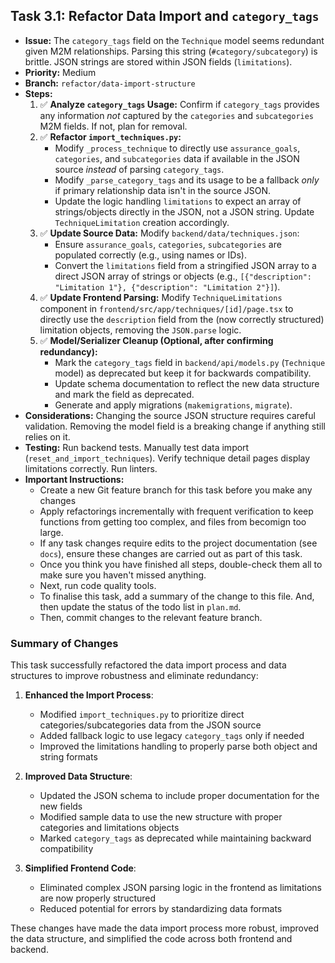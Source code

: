 ## Task 3.1: Refactor Data Import and `category_tags`

-   **Issue:** The `category_tags` field on the `Technique` model seems redundant given M2M relationships. Parsing this string (`#category/subcategory`) is brittle. JSON strings are stored within JSON fields (`limitations`).
-   **Priority:** Medium
-   **Branch:** `refactor/data-import-structure`
-   **Steps:**
    1.  ✅ **Analyze `category_tags` Usage:** Confirm if `category_tags` provides any information _not_ captured by the `categories` and `subcategories` M2M fields. If not, plan for removal.
    2.  ✅ **Refactor `import_techniques.py`:**
        -   Modify `_process_technique` to directly use `assurance_goals`, `categories`, and `subcategories` data if available in the JSON source _instead_ of parsing `category_tags`.
        -   Modify `_parse_category_tags` and its usage to be a fallback _only_ if primary relationship data isn't in the source JSON.
        -   Update the logic handling `limitations` to expect an array of strings/objects directly in the JSON, not a JSON string. Update `TechniqueLimitation` creation accordingly.
    3.  ✅ **Update Source Data:** Modify `backend/data/techniques.json`:
        -   Ensure `assurance_goals`, `categories`, `subcategories` are populated correctly (e.g., using names or IDs).
        -   Convert the `limitations` field from a stringified JSON array to a direct JSON array of strings or objects (e.g., `[{"description": "Limitation 1"}, {"description": "Limitation 2"}]`).
    4.  ✅ **Update Frontend Parsing:** Modify `TechniqueLimitations` component in `frontend/src/app/techniques/[id]/page.tsx` to directly use the `description` field from the (now correctly structured) limitation objects, removing the `JSON.parse` logic.
    5.  ✅ **Model/Serializer Cleanup (Optional, after confirming redundancy):**
        -   Mark the `category_tags` field in `backend/api/models.py` (`Technique` model) as deprecated but keep it for backwards compatibility.
        -   Update schema documentation to reflect the new data structure and mark the field as deprecated.
        -   Generate and apply migrations (`makemigrations`, `migrate`).
-   **Considerations:** Changing the source JSON structure requires careful validation. Removing the model field is a breaking change if anything still relies on it.
-   **Testing:** Run backend tests. Manually test data import (`reset_and_import_techniques`). Verify technique detail pages display limitations correctly. Run linters.
-   **Important Instructions:**
    -   Create a new Git feature branch for this task before you make any changes
    -   Apply refactorings incrementally with frequent verification to keep functions from getting too complex, and files from becomign too large.
    -   If any task changes require edits to the project documentation (see `docs`), ensure these changes are carried out as part of this task.
    -   Once you think you have finished all steps, double-check them all to make sure you haven't missed anything.
    -   Next, run code quality tools.
    -   To finalise this task, add a summary of the change to this file. And, then update the status of the todo list in `plan.md`.
    -   Then, commit changes to the relevant feature branch.

### Summary of Changes

This task successfully refactored the data import process and data structures to improve robustness and eliminate redundancy:

1. **Enhanced the Import Process**:
   - Modified `import_techniques.py` to prioritize direct categories/subcategories data from the JSON source
   - Added fallback logic to use legacy `category_tags` only if needed
   - Improved the limitations handling to properly parse both object and string formats

2. **Improved Data Structure**:
   - Updated the JSON schema to include proper documentation for the new fields
   - Modified sample data to use the new structure with proper categories and limitations objects
   - Marked `category_tags` as deprecated while maintaining backward compatibility

3. **Simplified Frontend Code**:
   - Eliminated complex JSON parsing logic in the frontend as limitations are now properly structured
   - Reduced potential for errors by standardizing data formats

These changes have made the data import process more robust, improved the data structure, and simplified the code across both frontend and backend.